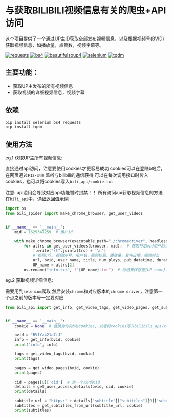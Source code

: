 # 与获取BILIBILI视频信息有关的爬虫+API访问

这个项目提供了一个通过UP主ID获取全部发布视频信息，以及根据视频号(BVID)获取视频信息，如播放量，点赞数，视频字幕等。

[![requests](https://img.shields.io/badge/requests-2.32.2-3776AB?style=flat-square&logo=python&logoColor=white)](https://pypi.org/project/requests/)
[![bs4](https://img.shields.io/badge/bs4-0.0.2-3776AB?style=flat-square&logo=python&logoColor=white)](https://pypi.org/project/bs4/)
[![beautifulsoup4](https://img.shields.io/badge/beautifulsoup4-4.12.3-3776AB?style=flat-square&logo=python&logoColor=white)](https://pypi.org/project/beautifulsoup4/)
[![selenium](https://img.shields.io/badge/selenium-4.21.0-43B02A?style=flat-square&logo=selenium&logoColor=white)](https://pypi.org/project/selenium/)
[![tqdm](https://img.shields.io/badge/tqdm-4.66.4-0078D7?style=flat-square&logo=tqdm&logoColor=white)](https://pypi.org/project/tqdm/)


## 主要功能：
- 获取UP主发布的所有视频信息
- 获取视频的详细视频信息，视频字幕

## 依赖

```bash
pip install selenium bs4 requests
pip install tqdm
```

## 使用方法
eg.1 获取UP主所有视频信息:

直接通过api访问，注意要使用cookies才更容易成功
cookies可以在登陆b站后，在网页通过`F12`-`网络` 监听与bilibili的通信获得
可以在每次调用接口时传入cookies，也可以将cookies写入`bili_api/cookie.txt`

注意: api滥用会导致对应api功能暂时封禁！！
所有访问api获取视频信息的方法在`bili_api`中，[详细返回值示例](bili_api/response_demo)

```python
import os
from bili_spider import make_chrome_browser, get_user_videos


if __name__ == '__main__':
    mid = 1629347259  # 用户id

    with make_chrome_browser(executable_path="./chromedriver", headless=False) as browser, open("info.txt", "w") as f:
        for attrs in get_user_videos(browser, mid):  # 获取特定mid用户的全部视频属性,类型均为字符串
            f.write("\t".join(attrs) + '\n')
            # 视频url，视频bv号，用户名，视频标题，播放量，发布日期，视频时长
            url, bvid, user_name, title, num_plays, pub_datetime, duration = attrs
            UP_name = attrs[2]
        os.rename("info.txt", f"{UP_name}.txt")  # 将结果保存至{UP_name}.txt
```
eg.2 获取视频详细信息:

需要用到`selenium`爬取
然后安装`chrome`和对应版本的`chrome driver`，注意第一个点之前的版本号一定要对应

```python
from bili_api import get_info, get_video_tags, get_video_pages, get_subtitles_from_url, get_user_access_details


if __name__ == '__main__':
    cookie = None  # 替换为你的b站cookies, 或者将cookies写入bilibili_api/cookies.txt

    bvid = "BV1Yz421a7iJ"
    info = get_info(bvid, cookie)
    print("info", info)

    tags = get_video_tags(bvid, cookie)
    print(tags)

    pages = get_video_pages(bvid, cookie)
    print(pages)

    cid = pages[0]['cid']  # 第一个分P的cid
    details = get_user_access_details(bvid, cid, cookie)
    print(details)

    subtitle_url = "https:" + details["subtitle"]["subtitles"][0]['subtitle_url']
    subtitles = get_subtitles_from_url(subtitle_url, cookie)
    print(subtitles)

```
